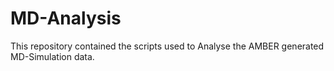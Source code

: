# MD-Analysis
This repository contained the scripts used to Analyse the AMBER generated MD-Simulation data. 


